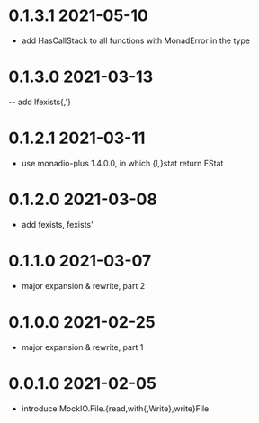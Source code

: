0.1.3.1 2021-05-10
==================
- add HasCallStack to all functions with MonadError in the type

0.1.3.0 2021-03-13
==================
-- add lfexists{,'}

0.1.2.1 2021-03-11
==================
- use monadio-plus 1.4.0.0, in which {l,}stat return FStat

0.1.2.0 2021-03-08
==================
- add fexists, fexists'

0.1.1.0 2021-03-07
==================
- major expansion & rewrite, part 2

0.1.0.0 2021-02-25
==================
- major expansion & rewrite, part 1

0.0.1.0 2021-02-05
==================
- introduce MockIO.File.{read,with{,Write},write}File
